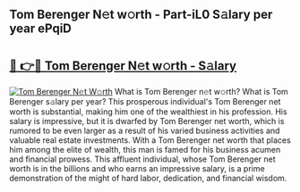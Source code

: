 ## Tom Berenger N𝚎t w𝚘rth - Part-iL0 S𝚊lary per year ePqiD

# <h2><a href="http://gc36xxw.nevu.top/?p=Tom+Berenger">🔗 👉🔴 Tom Berenger N𝚎t w𝚘rth - S𝚊lary</a></h2>

[![Tom Berenger N𝚎t W𝚘rth](https://i.imgur.com/Oavwk0R.jpeg)](http://gc36xxw.nevu.top/?p=Tom+Berenger)
What is Tom Berenger n𝚎t w𝚘rth? What is Tom Berenger s𝚊lary per year?
This prosperous individual's Tom Berenger net worth is substantial, making him one of the wealthiest in his profession. His salary is impressive, but it is dwarfed by Tom Berenger net worth, which is rumored to be even larger as a result of his varied business activities and valuable real estate investments. With a Tom Berenger net worth that places him among the elite of wealth, this man is famed for his business acumen and financial prowess. This affluent individual, whose Tom Berenger net worth is in the billions and who earns an impressive salary, is a prime demonstration of the might of hard labor, dedication, and financial wisdom.
